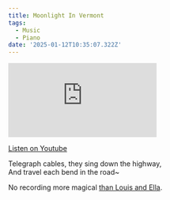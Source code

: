 ```yaml
---
title: Moonlight In Vermont
tags:
  - Music
  - Piano
date: '2025-01-12T10:35:07.322Z'
---
```


<iframe src="https://www.youtube-nocookie.com/embed/rMZknVwOEDM?modestbranding=1&showinfo=0&rel=0" title="YouTube video player" frameborder="0" allow="accelerometer; autoplay; encrypted-media; gyroscope; picture-in-picture;" allowfullscreen className="youtube_video"></iframe>

[Listen on Youtube](https://youtu.be/rMZknVwOEDM)

Telegraph cables, they sing down the highway, <br/>
And travel each bend in the road~

No recording more magical [than Louis and Ella](https://youtu.be/WJCw-lvuS-c).

